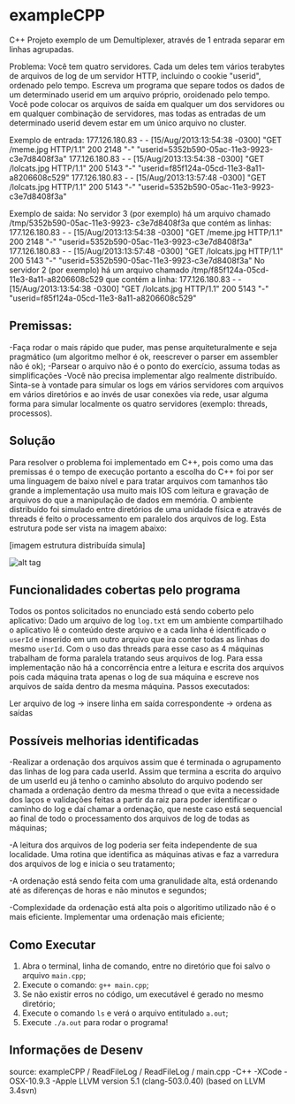exampleCPP
==========

C++ Projeto exemplo de um Demultiplexer, através de 1 entrada separar em linhas agrupadas.

Problema:
Você tem quatro servidores. Cada um deles tem vários terabytes de arquivos de log de um servidor HTTP, incluindo o cookie "userid", ordenado pelo tempo. Escreva um programa que separe todos os dados de um determinado userid em um arquivo próprio, oroidenado pelo tempo. Você pode colocar os arquivos de saída em qualquer um dos servidores ou em qualquer combinação de servidores, mas todas as entradas de um determinado userid devem estar em um único arquivo no cluster.


Exemplo de entrada:
177.126.180.83 - - [15/Aug/2013:13:54:38 -0300] "GET /meme.jpg HTTP/1.1" 200 2148 "-" "userid=5352b590-05ac-11e3-9923-c3e7d8408f3a"
177.126.180.83 - - [15/Aug/2013:13:54:38 -0300] "GET /lolcats.jpg HTTP/1.1" 200 5143 "-" "userid=f85f124a-05cd-11e3-8a11-a8206608c529"
177.126.180.83 - - [15/Aug/2013:13:57:48 -0300] "GET /lolcats.jpg HTTP/1.1" 200 5143 "-" "userid=5352b590-05ac-11e3-9923-c3e7d8408f3a"

Exemplo de saida:
No servidor 3 (por exemplo) há um arquivo chamado /tmp/5352b590-05ac-11e3-9923-
c3e7d8408f3a que contém as linhas:
177.126.180.83 - - [15/Aug/2013:13:54:38 -0300] "GET /meme.jpg HTTP/1.1" 200 2148 "-" "userid=5352b590-05ac-11e3-9923-c3e7d8408f3a"
177.126.180.83 - - [15/Aug/2013:13:57:48 -0300] "GET /lolcats.jpg HTTP/1.1" 200 5143 "-" "userid=5352b590-05ac-11e3-9923-c3e7d8408f3a"
No servidor 2 (por exemplo) há um arquivo chamado /tmp/f85f124a-05cd-11e3-8a11-a8206608c529 que contém a linha:
177.126.180.83 - - [15/Aug/2013:13:54:38 -0300] "GET /lolcats.jpg HTTP/1.1" 200 5143 "-" "userid=f85f124a-05cd-11e3-8a11-a8206608c529"


Premissas:
----------
-Faça rodar o mais rápido que puder, mas pense arquiteturalmente e seja pragmático (um algoritmo melhor é ok, reescrever o parser em assembler não é ok);
-Parsear o arquivo não é o ponto do exercício, assuma todas as simplificações
-Você não precisa implementar algo realmente distribuído. Sinta-se à vontade para simular os logs em vários servidores com arquivos em vários diretórios e ao invés de usar conexões via rede, usar alguma forma para simular localmente os quatro servidores (exemplo: threads, processos).

Solução
------------
Para resolver o problema foi implementado em C++, pois como uma das premissas é o tempo de execução portanto a escolha do C++ foi por ser uma linguagem de baixo nível e para tratar arquivos com tamanhos tão grande a implementação usa muito mais IOS com leitura e gravação de arquivos do que a manipulação de dados em memória. 
O ambiente distribuído foi simulado entre diretórios de uma unidade física e através de threads é feito o processamento em paralelo dos arquivos de log. Esta estrutura pode ser vista na imagem abaixo:

[imagem estrutura distribuída simula]

![alt tag](https://raw.github.com/leonardopache/exampleCPP/master/img.png)


Funcionalidades cobertas pelo programa
--------------------------------------
Todos os pontos solicitados no enunciado está sendo coberto pelo aplicativo:
Dado um arquivo de log `log.txt` em um ambiente compartilhado o aplicativo lê o conteúdo deste arquivo e a cada linha é identificado o `userId` e inserido em um outro arquivo que ira conter todas as linhas do mesmo `userId`. Com o uso das threads para esse caso as 4 máquinas trabalham de forma paralela tratando seus arquivos de log.
Para essa implementação não há a concorrência entre a leitura e escrita dos arquivos pois cada máquina trata apenas o log de sua máquina e escreve nos arquivos de saída dentro da mesma máquina.
Passos executados:

Ler arquivo de log -> insere linha em saída correspondente -> ordena as saídas


Possíveis melhorias identificadas
---------------------------------
-Realizar a ordenação dos arquivos assim que é terminada o agrupamento das linhas de log para cada userId. Assim que termina a escrita do arquivo de um userId eu já tenho o caminho absoluto do arquivo podendo ser chamada a ordenação dentro da mesma thread o que evita a necessidade dos laços e validações feitas a partir da raiz para poder identificar o caminho do log e daí chamar a ordenação, que neste caso está sequencial ao final de todo o processamento dos arquivos de log de todas as máquinas;

-A leitura dos arquivos de log poderia ser feita independente de sua localidade. Uma rotina que identifica as máquinas ativas e faz a varredura dos arquivos de log e inicia o seu tratamento;

-A ordenação está sendo feita com uma granulidade alta, está ordenando até as diferenças de horas e não minutos e segundos;

-Complexidade da ordenação está alta pois o algoritimo utilizado não é o mais eficiente. Implementar uma ordenação mais eficiente;

Como Executar
-------------  
1. Abra o terminal, linha de comando, entre no diretório que foi salvo o arquivo `main.cpp`;
2. Execute o comando: `g++ main.cpp`;
3. Se não existir erros no código, um executável é gerado no mesmo diretório;
4. Execute o comando `ls` e verá o arquivo entitulado `a.out`;
5. Execute `./a.out` para rodar o programa!

Informações de Desenv
---------------------
source: exampleCPP / ReadFileLog / ReadFileLog / main.cpp
-C++
-XCode 
-OSX-10.9.3
-Apple LLVM version 5.1 (clang-503.0.40) (based on LLVM 3.4svn)

